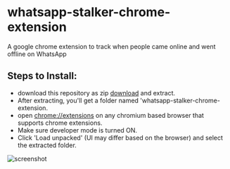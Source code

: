 # whatsapp-stalker-chrome-extension
A google chrome  extension to track when people came online and went offline on WhatsApp
## Steps to Install:
  - download this repository as zip [download](https://github.com/utkarsh914/whatsapp-stalker-chrome-extension/archive/master.zip) and extract.
  - After extracting, you'll get a folder named 'whatsapp-stalker-chrome-extension.
  - open [chrome://extensions](chrome://extensions) on any chromium based browser that supports chrome extensions.
  - Make sure developer mode is turned ON.
  - Click 'Load unpacked' (UI may differ based on the browser) and select the extracted folder.
  
![screenshot](https://i.ibb.co/HThP3Zf/Screenshot-103.png)
